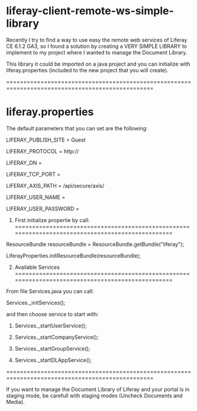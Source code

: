 liferay-client-remote-ws-simple-library
=======================================

Recently I try to find a way to use easy the remote web services of Liferay CE 6.1.2 GA3, so I found a solution by creating a VERY SIMPLE LIBRARY to implement to my project where I wanted to manage the Document Library.

This library it could be imported on a java project and you can initialize with liferay.properties (included to the new project that you will create).

=================================================================================================


liferay.properties
=================================================================================================

The default parameters that you can set are the following:

LIFERAY_PUBLISH_SITE = Guest

LIFERAY_PROTOCOL = http://

LIFERAY_DN = <Domain Name or IP>

LIFERAY_TCP_PORT = <Port>

LIFERAY_AXIS_PATH = /api/secure/axis/

LIFERAY_USER_NAME = <Screen Name or Email>

LIFERAY_USER_PASSWORD = <Password>


1) First initialize propertie by call:
=================================================================================================

ResourceBundle resourceBundle = ResourceBundle.getBundle("liferay");

LiferayProperties.initResourceBundle(resourceBundle);

2) Available Services
=================================================================================================

From file Services.java you can call:

Services._initServices();

and then choose service to start with:

1) Services._startUserService();

2) Services._startCompanyService();

3) Services._startGroupService();

4) Services._startDLAppService();

=================================================================================================

If you want to manage the Document Library of Liferay and your portal is in staging mode, be carefull with staging modes (Uncheck Documents and Media).



